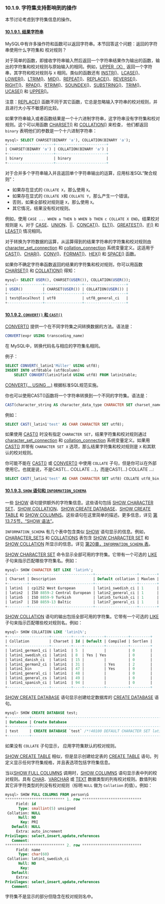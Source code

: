 ### 10.1.9. 字符集支持影响到的操作

本节讨论考虑到字符集信息的操作。

#### [10.1.9.1. 结果字符串](#10.1.9.1)
MySQL中有许多操作符和函数可以返回字符串。本节回答这个问题：返回的字符串使用什么字符集和 校对规则？

对于简单的函数，即接收字符串输入然后返回一个字符串结果作为输出的函数，输出的字符集和校对规则与原始输入的相同。例如，[UPPER（X）]() 返回一个字符串，其字符和校对规则与 `X` 相同。类似的函数还有 [INSTR()]()、[LCASE()]()、[LOWER()]()、[LTRIM()]()、[MID()]()、[REPEAT()]()、[REPLACE()]()、[REVERSE()]()、[RIGHT()]()、[RPAD()]()、[RTRIM()]()、[SOUNDEX()]()、[SUBSTRING()]()、[TRIM()]()、[UCASE()]() 和 [UPPER()]()。

注意：[REPLACE()]() 函数不同于其它函数，它总是忽略输入字符串的校对规则，并且进行大小写不敏感的比较。

如果字符串输入或者函数结果是一个十六进制字符串，这字符串没有字符集和校对规则。这个可以用函数 [CHARSET()]() 和 [COLLATION()]() 来检查， 他们都返回 `binary` 表明他们的参数是一个十六进制字符串：

```sql
mysql> SELECT CHARSET(BINARY 'a'), COLLATION(BINARY 'a');
+---------------------+-----------------------+
| CHARSET(BINARY 'a') | COLLATION(BINARY 'a') |
+---------------------+-----------------------+
| binary              | binary                |
+---------------------+-----------------------+
```

对于合并多个字符串输入并且返回单个字符串输出的运算，应用标准SQL“聚合规则”：

* 如果存在显式的 `COLLATE X`，那么使用 `X`。
* 如果存在显式的 `COLLATE X`和  `COLLATE Y`，那么产生一个错误。
* 否则，如果全部校对规则是 `X`，那么使用 `X`。
* 其它情况，结果没有校对规则。

例如，使用 `CASE ... WHEN a THEN b WHEN b THEN c COLLATE X END`。结果校对规则是 `X`。对于 [CASE]()、[UNION]()、[||]()、[CONCAT()]()、[ELT()]()、[GREATEST()]()、[IF()]() 和 [LEAST()]() 情况相同。

对于转换为字符数据的运算，从运算得到的结果字符串的字符集和校对规则由 [character_set_connection]() 和 [collation_connection]() 系统变量定义。这适用于 [CAST()]()、[CHAR()]()、[CONV()]()、[FORMAT()]()、[HEX()]() 和 [SPACE()]() 函数。

如果你不确定字符串函数返回的结果的字符集和校对规则，你可以用函数 [CHARSET()]() 和 [COLLATION()]() 得知：

```sql
mysql> SELECT USER(), CHARSET(USER()), COLLATION(USER());
+----------------+-----------------+-------------------+
| USER()         | CHARSET(USER()) | COLLATION(USER()) |
+----------------+-----------------+-------------------+
| test@localhost | utf8            | utf8_general_ci   |
+----------------+-----------------+-------------------+
```

#### [10.1.9.2. `CONVERT()` 和 `CAST()`](#10.1.9.2)

[CONVERT()]() 提供一个在不同字符集之间转换数据的方法。语法是：
```sql
CONVERT(expr USING transcoding_name)
```

在 MySQL中，转换代码名与相应的字符集名相同。

例子：

```sql
SELECT CONVERT(_latin1'Müller' USING utf8);
INSERT INTO utf8table (utf8column)
    SELECT CONVERT(latin1field USING utf8) FROM latin1table;
```

[CONVERT(... USING ...)]() 根据标准SQL规范实施。

你也可以使用CAST()函数将一个字符串转换到一个不同的字符集。语法是：

```sql
CAST(character_string AS character_data_type CHARACTER SET charset_name)
```

例如：

```sql
SELECT CAST(_latin1'test' AS CHAR CHARACTER SET utf8);
```

如果使用 [CAST()]() 时没有指定 `CHARACTER SET`，结果字符集和校对规则通过 [character_set_connection]() 和 [collation_connection]() 系统变量定义。如果用 [CAST()]() 并带有 `CHARACTER SET X` 选项，那么结果字符集和校对规则是 `X` 和其默认的校对规则。

你可能不能在 [CAST()]() 或 [CONVERT()]() 中使用 `COLLATE` 子句，但是你可以在外部使用它。也就是说，不是CAST(... COLLATE ...)，而是CAST(...) COLLATE ...:

```sql
SELECT CAST(_latin1'test' AS CHAR CHARACTER SET utf8) COLLATE utf8_bin;
```

#### [10.1.9.3. `SHOW` 语句和 `INFORMATION_SCHEMA`](#10.1.9.3)

一些 [SHOW]() 语句提供额外的字符集信息。这些语句包括 [SHOW CHARACTER SET]()、[SHOW COLLATION]()、[SHOW CREATE DATABASE]()、[SHOW CREATE TABLE]() 和 [SHOW COLUMNS]()。这些语句在这里简单的描述。更多信息，详见 [第13.7.5节，“SHOW 语法”](../Chapter_13/13.07.05_SHOW_Syntax.md)。

`INFORMATION_SCHEMA` 有几个表中包含类似 [SHOW]() 语句显示的信息。例如， [CHARACTER_SETS]() 和 [COLLATIONS]() 表包含 [SHOW CHARACTER SET]() 和 [SHOW COLLATION]() 所显示的信息。详见 [第20章，`INFORMATION_SCHEMA` 表](../Chapter_20/20.00.00_INFORMATION_SCHEMA_Tables.md)。

[SHOW CHARACTER SET]() 命令显示全部可用的字符集。它带有一个可选的 [LIKE]() 子句来指示匹配哪些字符集名。例如：

```sql
mysql> SHOW CHARACTER SET LIKE 'latin%';
+---------+-----------------------------+-------------------+--------+
| Charset | Description                 | Default collation | Maxlen |
+---------+-----------------------------+-------------------+--------+
| latin1  | cp1252 West European        | latin1_swedish_ci | 1      |
| latin2  | ISO 8859-2 Central European | latin2_general_ci | 1      |
| latin5  | ISO 8859-9 Turkish          | latin5_turkish_ci | 1      |
| latin7  | ISO 8859-13 Baltic          | latin7_general_ci | 1      |
+---------+-----------------------------+-------------------+--------+
```

[SHOW COLLATION]() 语句的输出包括全部可用的字符集。它带有一个可选的 [LIKE]() 子句来指示匹配哪些校对规则名。例如：

```sql
mysql> SHOW COLLATION LIKE 'latin1%';
+-------------------+---------+----+---------+----------+---------+
| Collation         | Charset | Id | Default | Compiled | Sortlen |
+-------------------+---------+----+---------+----------+---------+
| latin1_german1_ci | latin1  | 5  |         |          | 0       |
| latin1_swedish_ci | latin1  | 8  | Yes | Yes          | 0       |
| latin1_danish_ci  | latin1  | 15 |         |          | 0       |
| latin1_german2_ci | latin1  | 31 |         | Yes      | 2       |
| latin1_bin        | latin1  | 47 |         | Yes      | 0       |
| latin1_general_ci | latin1  | 48 |         |          | 0       |
| latin1_general_cs | latin1  | 49 |         |          | 0       |
| latin1_spanish_ci | latin1  | 94 |         |          | 0       |
+-------------------+---------+----+---------+----------+---------+
```

[SHOW CREATE DATABASE]() 语句显示创建给定数据库的 [CREATE DATABASE]() 语句。

```sql
mysql> SHOW CREATE DATABASE test;
+----------+-----------------------------------------------------------------+
| Database | Create Database                                                 |
+----------+-----------------------------------------------------------------+
| test     | CREATE DATABASE `test` /*!40100 DEFAULT CHARACTER SET latin1 */ |
+----------+-----------------------------------------------------------------+
```

如果没有 `COLLATE` 子句显示， 应用字符集默认的校对规则。

[SHOW CREATE TABLE]() 相似，但是显示创建给定表的 [CREATE TABLE]() 语句。列定义显示任何字符集规格，并且表选项包括字符集信息。

当以[SHOW FULL COLUMNS]() 调用时，[SHOW COLUMNS]() 语句显示表中列的校对规则。具有 [CHAR]()、[VARCHAR]() 或 [TEXT]() 数据类型的列有校对规则。数值列和其它非字符类型的列没有校对规则（标明 `NULL` 做为 `Collation` 的值）。例如：

```sql
mysql> SHOW FULL COLUMNS FROM person\G
*************************** 1. row ***************************
     Field: id
      Type: smallint(5) unsigned
 Collation: NULL
      Null: NO
       Key: PRI
   Default: NULL
     Extra: auto_increment
Privileges: select,insert,update,references
   Comment:
*************************** 2. row ***************************
     Field: name
      Type: char(60)
 Collation: latin1_swedish_ci
      Null: NO
       Key:
   Default:
     Extra:
Privileges: select,insert,update,references
   Comment:
```

字符集不是显示的部分但隐含在校对规则名中。

